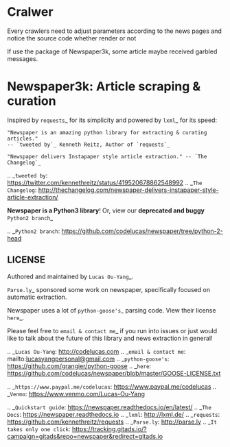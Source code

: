 # Cralwer

Every crawlers need to adjust parameters according to the news pages and notice the source code whether render or not

If use the package of Newspaper3k, some article maybe received garbled messages.

Newspaper3k: Article scraping & curation
========================================


Inspired by `requests`_ for its simplicity and powered by `lxml`_ for its speed:

    "Newspaper is an amazing python library for extracting & curating articles."
    -- `tweeted by`_ Kenneth Reitz, Author of `requests`_

    "Newspaper delivers Instapaper style article extraction." -- `The Changelog`_

.. _`tweeted by`: https://twitter.com/kennethreitz/status/419520678862548992
.. _`The Changelog`: http://thechangelog.com/newspaper-delivers-instapaper-style-article-extraction/

**Newspaper is a Python3 library**! Or, view our **deprecated and buggy** `Python2 branch`_

.. _`Python2 branch`: https://github.com/codelucas/newspaper/tree/python-2-head


LICENSE
-------

Authored and maintained by `Lucas Ou-Yang`_.

`Parse.ly`_ sponsored some work on newspaper, specifically focused on
automatic extraction.

Newspaper uses a lot of `python-goose's`_ parsing code. View their license `here`_.

Please feel free to `email & contact me`_ if you run into issues or just would like
to talk about the future of this library and news extraction in general!

.. _`Lucas Ou-Yang`: http://codelucas.com
.. _`email & contact me`: mailto:lucasyangpersonal@gmail.com
.. _`python-goose's`: https://github.com/grangier/python-goose
.. _`here`: https://github.com/codelucas/newspaper/blob/master/GOOSE-LICENSE.txt

.. _`https://www.paypal.me/codelucas`: https://www.paypal.me/codelucas
.. _`Venmo`: https://www.venmo.com/Lucas-Ou-Yang

.. _`Quickstart guide`: https://newspaper.readthedocs.io/en/latest/
.. _`The Docs`: https://newspaper.readthedocs.io
.. _`lxml`: http://lxml.de/
.. _`requests`: https://github.com/kennethreitz/requests
.. _`Parse.ly`: http://parse.ly
.. _`It takes only one click`: https://tracking.gitads.io/?campaign=gitads&repo=newspaper&redirect=gitads.io
